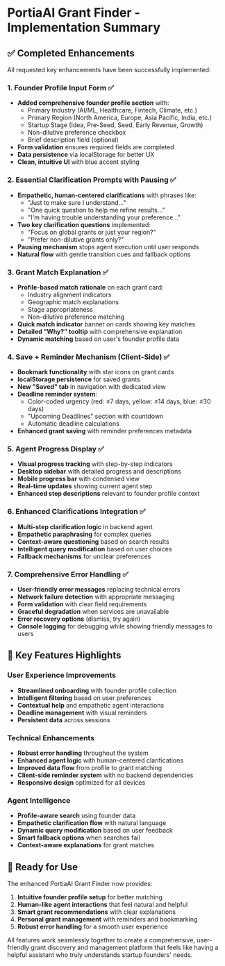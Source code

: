 # PortiaAI Grant Finder - Implementation Summary

## ✅ Completed Enhancements

All requested key enhancements have been successfully implemented:

### 1. **Founder Profile Input Form** ✅

- **Added comprehensive founder profile section** with:
  - Primary Industry (AI/ML, Healthcare, Fintech, Climate, etc.)
  - Primary Region (North America, Europe, Asia Pacific, India, etc.)
  - Startup Stage (Idea, Pre-Seed, Seed, Early Revenue, Growth)
  - Non-dilutive preference checkbox
  - Brief description field (optional)
- **Form validation** ensures required fields are completed
- **Data persistence** via localStorage for better UX
- **Clean, intuitive UI** with blue accent styling

### 2. **Essential Clarification Prompts with Pausing** ✅

- **Empathetic, human-centered clarifications** with phrases like:
  - "Just to make sure I understand..."
  - "One quick question to help me refine results..."
  - "I'm having trouble understanding your preference..."
- **Two key clarification questions** implemented:
  - "Focus on global grants or just your region?"
  - "Prefer non-dilutive grants only?"
- **Pausing mechanism** stops agent execution until user responds
- **Natural flow** with gentle transition cues and fallback options

### 3. **Grant Match Explanation** ✅

- **Profile-based match rationale** on each grant card:
  - Industry alignment indicators
  - Geographic match explanations
  - Stage appropriateness
  - Non-dilutive preference matching
- **Quick match indicator** banner on cards showing key matches
- **Detailed "Why?" tooltip** with comprehensive explanation
- **Dynamic matching** based on user's founder profile data

### 4. **Save + Reminder Mechanism (Client-Side)** ✅

- **Bookmark functionality** with star icons on grant cards
- **localStorage persistence** for saved grants
- **New "Saved" tab** in navigation with dedicated view
- **Deadline reminder system**:
  - Color-coded urgency (red: ≤7 days, yellow: ≤14 days, blue: ≤30 days)
  - "Upcoming Deadlines" section with countdown
  - Automatic deadline calculations
- **Enhanced grant saving** with reminder preferences metadata

### 5. **Agent Progress Display** ✅

- **Visual progress tracking** with step-by-step indicators
- **Desktop sidebar** with detailed progress and descriptions
- **Mobile progress bar** with condensed view
- **Real-time updates** showing current agent step
- **Enhanced step descriptions** relevant to founder profile context

### 6. **Enhanced Clarifications Integration** ✅

- **Multi-step clarification logic** in backend agent
- **Empathetic paraphrasing** for complex queries
- **Context-aware questioning** based on search results
- **Intelligent query modification** based on user choices
- **Fallback mechanisms** for unclear preferences

### 7. **Comprehensive Error Handling** ✅

- **User-friendly error messages** replacing technical errors
- **Network failure detection** with appropriate messaging
- **Form validation** with clear field requirements
- **Graceful degradation** when services are unavailable
- **Error recovery options** (dismiss, try again)
- **Console logging** for debugging while showing friendly messages to users

## 🎯 Key Features Highlights

### User Experience Improvements

- **Streamlined onboarding** with founder profile collection
- **Intelligent filtering** based on user preferences
- **Contextual help** and empathetic agent interactions
- **Deadline management** with visual reminders
- **Persistent data** across sessions

### Technical Enhancements

- **Robust error handling** throughout the system
- **Enhanced agent logic** with human-centered clarifications
- **Improved data flow** from profile to grant matching
- **Client-side reminder system** with no backend dependencies
- **Responsive design** optimized for all devices

### Agent Intelligence

- **Profile-aware search** using founder data
- **Empathetic clarification flow** with natural language
- **Dynamic query modification** based on user feedback
- **Smart fallback options** when searches fail
- **Context-aware explanations** for grant matches

## 🚀 Ready for Use

The enhanced PortiaAI Grant Finder now provides:

1. **Intuitive founder profile setup** for better matching
2. **Human-like agent interactions** that feel natural and helpful
3. **Smart grant recommendations** with clear explanations
4. **Personal grant management** with reminders and bookmarking
5. **Robust error handling** for a smooth user experience

All features work seamlessly together to create a comprehensive, user-friendly grant discovery and management platform that feels like having a helpful assistant who truly understands startup founders' needs.
